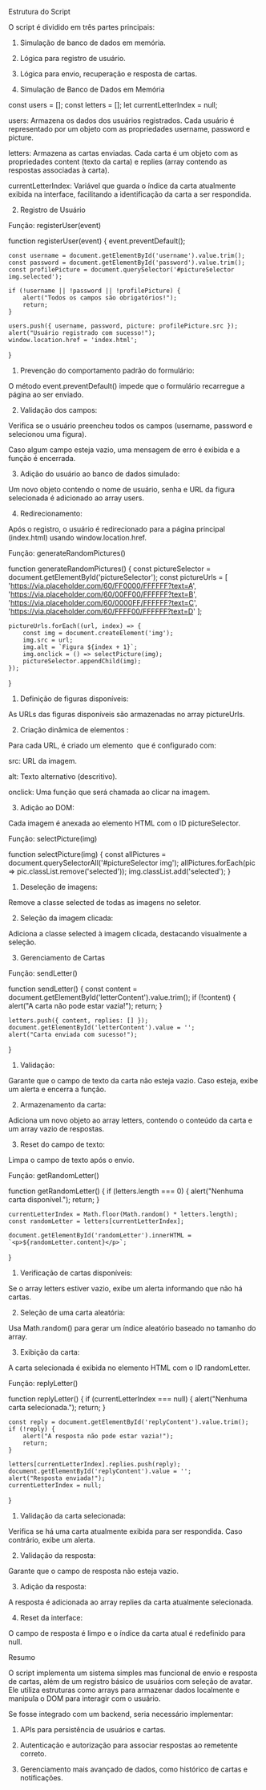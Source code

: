 Estrutura do Script

O script é dividido em três partes principais:

1. Simulação de banco de dados em memória.


2. Lógica para registro de usuário.


3. Lógica para envio, recuperação e resposta de cartas.




1. Simulação de Banco de Dados em Memória

const users = [];
const letters = [];
let currentLetterIndex = null;

users: Armazena os dados dos usuários registrados. Cada usuário é representado por um objeto com as propriedades username, password e picture.

letters: Armazena as cartas enviadas. Cada carta é um objeto com as propriedades content (texto da carta) e replies (array contendo as respostas associadas à carta).

currentLetterIndex: Variável que guarda o índice da carta atualmente exibida na interface, facilitando a identificação da carta a ser respondida.



2. Registro de Usuário

Função: registerUser(event)

function registerUser(event) {
    event.preventDefault();

    const username = document.getElementById('username').value.trim();
    const password = document.getElementById('password').value.trim();
    const profilePicture = document.querySelector('#pictureSelector img.selected');

    if (!username || !password || !profilePicture) {
        alert("Todos os campos são obrigatórios!");
        return;
    }

    users.push({ username, password, picture: profilePicture.src });
    alert("Usuário registrado com sucesso!");
    window.location.href = 'index.html';
}

1. Prevenção do comportamento padrão do formulário:

O método event.preventDefault() impede que o formulário recarregue a página ao ser enviado.



2. Validação dos campos:

Verifica se o usuário preencheu todos os campos (username, password e selecionou uma figura).

Caso algum campo esteja vazio, uma mensagem de erro é exibida e a função é encerrada.



3. Adição do usuário ao banco de dados simulado:

Um novo objeto contendo o nome de usuário, senha e URL da figura selecionada é adicionado ao array users.



4. Redirecionamento:

Após o registro, o usuário é redirecionado para a página principal (index.html) usando window.location.href.




Função: generateRandomPictures()

function generateRandomPictures() {
    const pictureSelector = document.getElementById('pictureSelector');
    const pictureUrls = [
        'https://via.placeholder.com/60/FF0000/FFFFFF?text=A',
        'https://via.placeholder.com/60/00FF00/FFFFFF?text=B',
        'https://via.placeholder.com/60/0000FF/FFFFFF?text=C',
        'https://via.placeholder.com/60/FFFF00/FFFFFF?text=D'
    ];

    pictureUrls.forEach((url, index) => {
        const img = document.createElement('img');
        img.src = url;
        img.alt = `Figura ${index + 1}`;
        img.onclick = () => selectPicture(img);
        pictureSelector.appendChild(img);
    });
}

1. Definição de figuras disponíveis:

As URLs das figuras disponíveis são armazenadas no array pictureUrls.



2. Criação dinâmica de elementos <img>:

Para cada URL, é criado um elemento <img> que é configurado com:

src: URL da imagem.

alt: Texto alternativo (descritivo).

onclick: Uma função que será chamada ao clicar na imagem.




3. Adição ao DOM:

Cada imagem é anexada ao elemento HTML com o ID pictureSelector.





Função: selectPicture(img)

function selectPicture(img) {
    const allPictures = document.querySelectorAll('#pictureSelector img');
    allPictures.forEach(pic => pic.classList.remove('selected'));
    img.classList.add('selected');
}

1. Deseleção de imagens:

Remove a classe selected de todas as imagens no seletor.



2. Seleção da imagem clicada:

Adiciona a classe selected à imagem clicada, destacando visualmente a seleção.





3. Gerenciamento de Cartas

Função: sendLetter()

function sendLetter() {
    const content = document.getElementById('letterContent').value.trim();
    if (!content) {
        alert("A carta não pode estar vazia!");
        return;
    }

    letters.push({ content, replies: [] });
    document.getElementById('letterContent').value = '';
    alert("Carta enviada com sucesso!");
}

1. Validação:

Garante que o campo de texto da carta não esteja vazio. Caso esteja, exibe um alerta e encerra a função.



2. Armazenamento da carta:

Adiciona um novo objeto ao array letters, contendo o conteúdo da carta e um array vazio de respostas.



3. Reset do campo de texto:

Limpa o campo de texto após o envio.







Função: getRandomLetter()

function getRandomLetter() {
    if (letters.length === 0) {
        alert("Nenhuma carta disponível.");
        return;
    }

    currentLetterIndex = Math.floor(Math.random() * letters.length);
    const randomLetter = letters[currentLetterIndex];

    document.getElementById('randomLetter').innerHTML = `<p>${randomLetter.content}</p>`;
}

1. Verificação de cartas disponíveis:

Se o array letters estiver vazio, exibe um alerta informando que não há cartas.



2. Seleção de uma carta aleatória:

Usa Math.random() para gerar um índice aleatório baseado no tamanho do array.



3. Exibição da carta:

A carta selecionada é exibida no elemento HTML com o ID randomLetter.






Função: replyLetter()

function replyLetter() {
    if (currentLetterIndex === null) {
        alert("Nenhuma carta selecionada.");
        return;
    }

    const reply = document.getElementById('replyContent').value.trim();
    if (!reply) {
        alert("A resposta não pode estar vazia!");
        return;
    }

    letters[currentLetterIndex].replies.push(reply);
    document.getElementById('replyContent').value = '';
    alert("Resposta enviada!");
    currentLetterIndex = null;
}

1. Validação da carta selecionada:

Verifica se há uma carta atualmente exibida para ser respondida. Caso contrário, exibe um alerta.



2. Validação da resposta:

Garante que o campo de resposta não esteja vazio.



3. Adição da resposta:

A resposta é adicionada ao array replies da carta atualmente selecionada.



4. Reset da interface:

O campo de resposta é limpo e o índice da carta atual é redefinido para null.





Resumo

O script implementa um sistema simples mas funcional de envio e resposta de cartas, além de um registro básico de usuários com seleção de avatar. Ele utiliza estruturas como arrays para armazenar dados localmente e manipula o DOM para interagir com o usuário.

Se fosse integrado com um backend, seria necessário implementar:

1. APIs para persistência de usuários e cartas.


2. Autenticação e autorização para associar respostas ao remetente correto.


3. Gerenciamento mais avançado de dados, como histórico de cartas e notificações.


